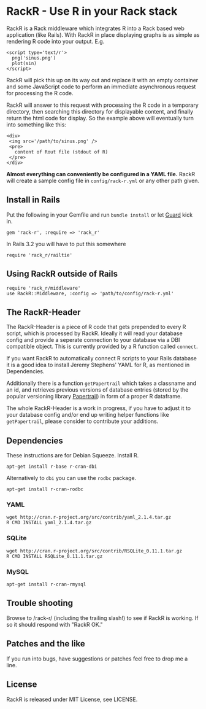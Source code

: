 RackR - Use R in your Rack stack
================================

RackR is a Rack middleware which integrates R into a Rack based web
application (like Rails). With RackR in place displaying graphs is as
simple as rendering R code into your output. E.g.

    <script type='text/r'>
      png('sinus.png')
      plot(sin)
    </script>

RackR will pick this up on its way out and replace it with an empty
container and some JavaScript code to perform an immediate
asynchronous request for processing the R code.

RackR will answer to this request with processing the R code in a
temporary directory, then searching this directory for displayable
content, and finally return the html code for display. So the example
above will eventually turn into something like this:

    <div>
     <img src='/path/to/sinus.png' />
     <pre>
       content of Rout file (stdout of R)
     </pre>
    </div>

**Almost everything can conveniently be configured in a YAML file.**
RackR will create a sample config file in `config/rack-r.yml` or any
other path given.


Install in Rails
----------------

Put the following in your Gemfile and run `bundle install` or let
[Guard](https://github.com/guard/guard-bundler) kick in.

    gem 'rack-r', :require => 'rack_r'

In Rails 3.2 you will have to put this somewhere

    require 'rack_r/railtie'


Using RackR outside of Rails
----------------------------

    require 'rack_r/middleware'
    use RackR::Middleware, :config => 'path/to/config/rack-r.yml'


The RackR-Header
----------------

The RackR-Header is a piece of R code that gets prepended to every R
script, which is processed by RackR. Ideally it will read your
database config and provide a seperate connection to your database via
a DBI compatible object. This is currently provided by a R function
called `connect`.

If you want RackR to automatically connect R scripts to your Rails
database it is a good idea to install Jeremy Stephens' YAML for R, as
mentioned in Dependencies.

Additionally there is a function `getPapertrail` which takes a
classname and an id, and retrieves previous versions of database entries
(stored by the popular versioning library
[Papertrail](https://github.com/airblade/paper_trail/)) in form of a
proper R dataframe.

The whole RackR-Header is a work in progress, if you have to adjust it
to your database config and/or end up writing helper functions like
`getPapertrail`, please consider to contribute your additions.


Dependencies
------------

These instructions are for Debian Squeeze. Install R.

    apt-get install r-base r-cran-dbi

Alternatively to `dbi` you can use the `rodbc` package.

    apt-get install r-cran-rodbc 

### YAML

    wget http://cran.r-project.org/src/contrib/yaml_2.1.4.tar.gz
    R CMD INSTALL yaml_2.1.4.tar.gz

### SQLite

    wget http://cran.r-project.org/src/contrib/RSQLite_0.11.1.tar.gz
    R CMD INSTALL RSQLite_0.11.1.tar.gz

### MySQL

    apt-get install r-cran-rmysql


Trouble shooting
----------------

Browse to /rack-r/ (including the trailing slash!) to see if RackR is
working. If so it should respond with "RackR OK."


Patches and the like
--------------------

If you run into bugs, have suggestions or patches feel free to drop me
a line.


License
-------

RackR is released under MIT License, see LICENSE.
